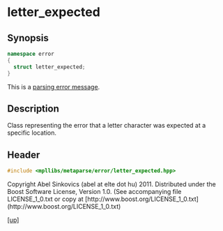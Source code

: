 # letter_expected

## Synopsis

```cpp
namespace error
{
  struct letter_expected;
}
```

This is a [parsing error message](parsing_error_message.html).

## Description

Class representing the error that a letter character was expected at a specific
location.

## Header

```cpp
#include <mpllibs/metaparse/error/letter_expected.hpp>
```

<p class="copyright">
Copyright Abel Sinkovics (abel at elte dot hu) 2011.
Distributed under the Boost Software License, Version 1.0.
(See accompanying file LICENSE_1_0.txt or copy at
[http://www.boost.org/LICENSE_1_0.txt](http://www.boost.org/LICENSE_1_0.txt)
</p>

[[up]](reference.html)

